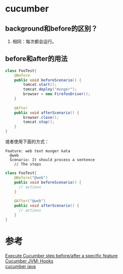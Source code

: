 # cucumber
## background和before的区别？
1. 相同：每次都会运行。


## before和after的用法
```java
class FooTest{
    @Before
    public void beforeScenario() {
        tomcat.start();
        tomcat.deploy("munger");
        browser = new FirefoxDriver();
    }
    
    @After
    public void afterScenario() {
        browser.close();
        tomcat.stop();
    }
}
```
或者使用下面的方式：
```text
Feature: web text munger kata
  @web
  Scenario: It should process a sentence
    // The steps
```

```java
class FooTest{
    @Before("@web")
    public void beforeScenario() {
      // actions
    }
    
    @After("@web")
    public void afterScenario() {
      // actions
    }
}
```


# 参考
[Execute Cucumber step before/after a specific feature](https://stackoverflow.com/questions/18856458/execute-cucumber-step-before-after-a-specific-feature)  
[Cucumber JVM: Hooks](https://zsoltfabok.com/blog/2012/09/cucumber-jvm-hooks/)    
[cucumber java](https://cucumber.io/docs/reference/jvm#java)  
